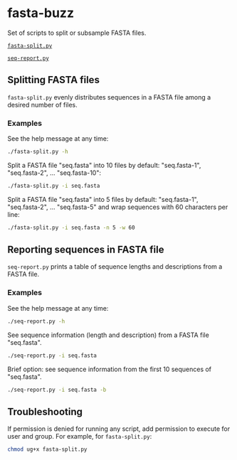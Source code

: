 # fasta-buzz
Set of scripts to split or subsample FASTA files.

[`fasta-split.py`](#splitting-fasta-files)

[`seq-report.py`](#reporting-sequences-in-fasta-file)

## Splitting FASTA files
`fasta-split.py` evenly distributes sequences in a FASTA file among a desired number of files.

### __Examples__ 

See the help message at any time:
``` bash
./fasta-split.py -h
```

Split a FASTA file "seq.fasta" into 10 files by default: "seq.fasta-1", "seq.fasta-2", ... "seq.fasta-10":
``` bash
./fasta-split.py -i seq.fasta
```

Split a FASTA file "seq.fasta" into 5 files by default: "seq.fasta-1", "seq.fasta-2", ... "seq.fasta-5" and
wrap sequences with 60 characters per line:
``` bash
./fasta-split.py -i seq.fasta -n 5 -w 60
```

## Reporting sequences in FASTA file
`seq-report.py` prints a table of sequence lengths and descriptions from a FASTA file.

### __Examples__ 

See the help message at any time:
``` bash
./seq-report.py -h
```

See sequence information (length and description) from a FASTA file "seq.fasta".
``` bash
./seq-report.py -i seq.fasta
```

Brief option: see sequence information from the first 10 sequences of "seq.fasta".
``` bash
./seq-report.py -i seq.fasta -b
```

## __Troubleshooting__ 

If permission is denied for running any script, add permission to execute for user and group.
For example, for `fasta-split.py`:
``` bash
chmod ug+x fasta-split.py
```
